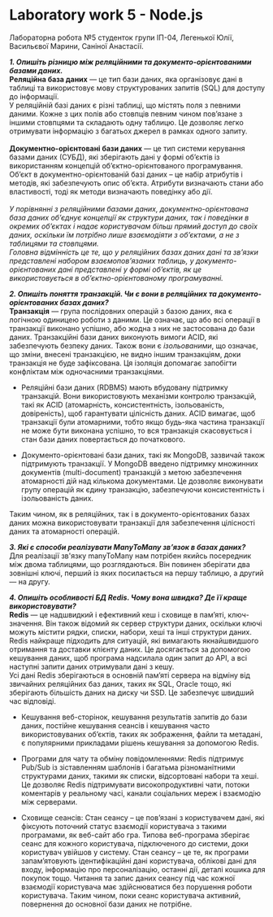 # Laboratory work 5 - Node.js

Лабораторна робота №5 студенток групи ІП-04, Легенької Юлії, Васильєвої Марини, Саніної Анастасії.

**_1. Опишіть різницю між реляційними та документо-орієнтованими базами даних._**
<br/>
**Реляційна база даних** — це тип бази даних, яка організовує дані в таблиці та використовує мову структурованих запитів (SQL) для доступу до інформації.
<br/>
У реляційній базі даних є різні таблиці, що містять поля з певними даними. Кожне з цих полів або стовпців певним чином пов’язане з іншими стовпцями та складають одну таблицю. Це дозволяє легко отримувати інформацію з багатьох джерел в рамках одного запиту.
<br/>
<br/>
**Документно-орієнтовані бази даних** — це тип системи керування базами даних (СУБД), які зберігають дані у формі об’єктів із використанням концепцій об’єктно-орієнтованого програмування.
<br/>
Об’єкт в документно-орієнтованій базі даних – це набір атрибутів і методів, які забезпечують опис об’єкта. Атрибути визначають стани або властивості, тоді як методи визначають поведінку або дії.
<br/><br/>
*У порівнянні з реляційними базами даних, документно-орієнтована база даних об’єднує концепції як структури даних, так і поведінки в окремих об’єктах і надає користувачам більш прямий доступ до своїх даних, оскільки їм потрібно лише взаємодіяти з об’єктами, а не з таблицями та стовпцями.
<br/>
Головна відмінність це те, що у реляційних базах даних дані та зв’язки представлені набором взаємопов’язаних таблиць, у документо-орієнтованих дані представлені у формі об’єктів, як це використовується в об’єктно-орієнтованому програмуванні.*

**_2. Опишіть поняття транзакцій. Чи є вони в реляційних та документо-орієнтованих
базах даних?_**
<br/>
**Транзакція** — група послідовних операцій з базою даних, яка є логічною одиницею роботи з даними. Це означає, що або всі операції в транзакції виконано успішно, або жодна з них не застосована до бази даних. Транзакційні бази даних виконують вимоги ACID, які забезпечують безпеку даних. Також вони є *ізольованими*, що означає, що зміни, внесені транзакцією, не видно іншим транзакціям, доки транзакція не буде зафіксована. Ця ізоляція допомагає запобігти конфліктам між одночасними транзакціями.
<br/>
- Реляційні бази даних (RDBMS) мають вбудовану підтримку транзакцій. Вони використовують механізми контролю транзакцій, такі як ACID (атомарність, консистентність, ізольованість, довіреність), щоб гарантувати цілісність даних. ACID вимагає, щоб транзакції були атомарними, тобто якщо будь-яка частина транзакції не може бути виконана успішно, то вся транзакція скасовується і стан бази даних повертається до початкового.

- Документо-орієнтовані бази даних, такі як MongoDB, зазвичай також підтримують транзакції. У MongoDB введено підтримку множинних документів (multi-document) транзакцій з метою забезпечення атомарності дій над кількома документами. Це дозволяє виконувати групу операцій як єдину транзакцію, забезпечуючи консистентність і ізольованість даних.

Таким чином, як в реляційних, так і в документо-орієнтованих базах даних можна використовувати транзакції для забезпечення цілісності даних та атомарності операцій.

**_3. Які є способи реалізувати ManyToMany звʼязок в базах даних?_**
<br/>
Для реалізації зв'язку manyToMany нам потрібен якийсь посередник між двома таблицями, що розглядаються. Він повинен зберігати два зовнішні ключі, перший із яких посилається на першу таблицю, а другий — на другу.
<br/>

**_4. Опишіть особливості БД Redis. Чому вона швидка? Де її краще використовувати?_**
<br/>
**Redis** — це надшвидкий і ефективний кеш і сховище в пам’яті, ключ-значення. Він також відомий як сервер структури даних, оскільки ключі можуть містити рядки, списки, набори, хеші та інші структури даних.
<br/>
Redis найкраще підходить для ситуацій, які вимагають якнайшвидшого отримання та доставки клієнту даних. Це досягається за допомогою кешування даних, щоб програма надсилала один запит до API, а всі наступні запити даних отримували дані з кешу.
<br/>
Усі дані Redis зберігаються в основній пам’яті сервера на відміну від звичайних реляційних баз даних, таких як SQL, Oracle тощо, які зберігають більшість даних на диску чи SSD. Це забезпечує швидший час відповіді.
- Кешування веб-сторінок, кешування результатів запитів до бази даних, постійне кешування сеансів і кешування часто використовуваних об’єктів, таких як зображення, файли та метадані, є популярними прикладами рішень кешування за допомогою Redis.

- Програми для чату та обміну повідомленнями:
Redis підтримує Pub/Sub із зіставленням шаблонів і багатьма різноманітними структурами даних, такими як списки, відсортовані набори та хеші. Це дозволяє Redis підтримувати високопродуктивні чати, потоки коментарів у реальному часі, канали соціальних мереж і взаємодію між серверами.

- Сховище сеансів:
Стан сеансу – це пов’язані з користувачем дані, які фіксують поточний статус взаємодії користувача з такими програмами, як веб-сайт або гра. Типова веб-програма зберігає сеанс для кожного користувача, підключеного до системи, доки користувач увійшов у систему. Стан сеансу – це те, як програми запам’ятовують ідентифікаційні дані користувача, облікові дані для входу, інформацію про персоналізацію, останні дії, деталі кошика для покупок тощо.
Читання та запис даних сеансу під час кожної взаємодії користувача має здійснюватися без порушення роботи користувача. Таким чином, поки сеанс користувача активний, повернення до основної бази даних не потрібне.
<br/>
